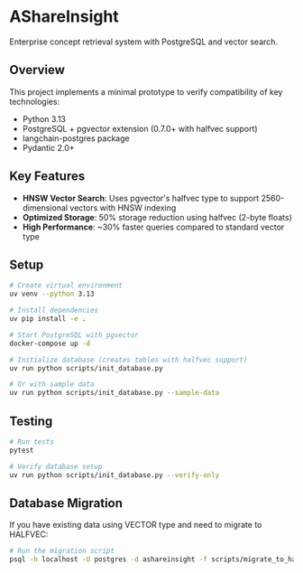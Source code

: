 # AShareInsight

Enterprise concept retrieval system with PostgreSQL and vector search.

## Overview

This project implements a minimal prototype to verify compatibility of key technologies:
- Python 3.13
- PostgreSQL + pgvector extension (0.7.0+ with halfvec support)
- langchain-postgres package
- Pydantic 2.0+

## Key Features

- **HNSW Vector Search**: Uses pgvector's halfvec type to support 2560-dimensional vectors with HNSW indexing
- **Optimized Storage**: 50% storage reduction using halfvec (2-byte floats)
- **High Performance**: ~30% faster queries compared to standard vector type

## Setup

```bash
# Create virtual environment
uv venv --python 3.13

# Install dependencies
uv pip install -e .

# Start PostgreSQL with pgvector
docker-compose up -d

# Initialize database (creates tables with halfvec support)
uv run python scripts/init_database.py

# Or with sample data
uv run python scripts/init_database.py --sample-data
```

## Testing

```bash
# Run tests
pytest

# Verify database setup
uv run python scripts/init_database.py --verify-only
```

## Database Migration

If you have existing data using VECTOR type and need to migrate to HALFVEC:

```bash
# Run the migration script
psql -h localhost -U postgres -d ashareinsight -f scripts/migrate_to_halfvec.sql
```